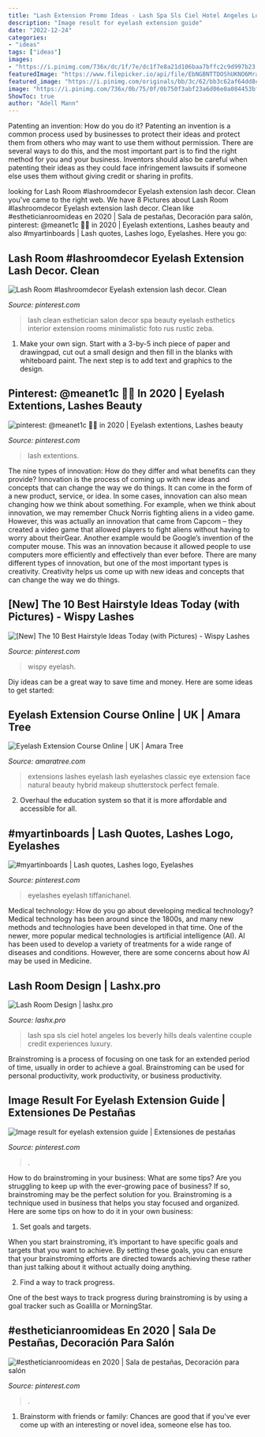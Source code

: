 ```yaml
---
title: "Lash Extension Promo Ideas - Lash Spa Sls Ciel Hotel Angeles Los Beverly Hills Deals Valentine Couple Credit Experiences Luxury"
description: "Image result for eyelash extension guide"
date: "2022-12-24"
categories:
- "ideas"
tags: ["ideas"]
images:
- "https://i.pinimg.com/736x/dc/1f/7e/dc1f7e8a21d106baa7bffc2c9d997b23.jpg"
featuredImage: "https://www.filepicker.io/api/file/EbNGBNTTDOShUKNO6Mra"
featured_image: "https://i.pinimg.com/originals/bb/3c/62/bb3c62af64dd8c38df0f1df83994c0f3.jpg"
image: "https://i.pinimg.com/736x/0b/75/0f/0b750f3abf23a6d06e0a084453bf7309.jpg"
ShowToc: true
author: "Adell Mann"
---
```



Patenting an invention: How do you do it?
Patenting an invention is a common process used by businesses to protect their ideas and protect them from others who may want to use them without permission. There are several ways to do this, and the most important part is to find the right method for you and your business. Inventors should also be careful when patenting their ideas as they could face infringement lawsuits if someone else uses them without giving credit or sharing in profits.

	

		
looking for Lash Room #lashroomdecor Eyelash extension lash decor. Clean you've came to the right web. We have 8 Pictures about Lash Room #lashroomdecor Eyelash extension lash decor. Clean like #estheticianroomideas en 2020 | Sala de pestañas, Decoración para salón, pinterest: @meanet1c 🖤💍 in 2020 | Eyelash extentions, Lashes beauty and also #myartinboards | Lash quotes, Lashes logo, Eyelashes. Here you go:
		
    
## Lash Room #lashroomdecor Eyelash Extension Lash Decor. Clean

<img loading=lazy src="https://i.pinimg.com/originals/bb/3c/62/bb3c62af64dd8c38df0f1df83994c0f3.jpg" onerror="this.onerror=null;this.src='https://tse1.mm.bing.net/th?id=OIP.12YL9g0NmwjIPwYa35aJIAHaJ4&amp;pid=15.1';" alt="Lash Room #lashroomdecor Eyelash extension lash decor. Clean">

_Source: pinterest.com_

>lash clean esthetician salon decor spa beauty eyelash esthetics interior extension rooms minimalistic foto rus rustic zeba. 

	

1. Make your own sign. Start with a 3-by-5 inch piece of paper and drawingpad, cut out a small design and then fill in the blanks with whiteboard paint. The next step is to add text and graphics to the design.

    
## Pinterest: @meanet1c 🖤💍 In 2020 | Eyelash Extentions, Lashes Beauty

<img loading=lazy src="https://i.pinimg.com/736x/0b/75/0f/0b750f3abf23a6d06e0a084453bf7309.jpg" onerror="this.onerror=null;this.src='https://tse1.mm.bing.net/th?id=OIP.ptcayUOXrz15vzV3LMxRkwHaHa&amp;pid=15.1';" alt="pinterest: @meanet1c 🖤💍 in 2020 | Eyelash extentions, Lashes beauty">

_Source: pinterest.com_

>lash extentions. 

	

The nine types of innovation: How do they differ and what benefits can they provide?
Innovation is the process of coming up with new ideas and concepts that can change the way we do things. It can come in the form of a new product, service, or idea. In some cases, innovation can also mean changing how we think about something. For example, when we think about innovation, we may remember Chuck Norris fighting aliens in a video game. However, this was actually an innovation that came from Capcom – they created a video game that allowed players to fight aliens without having to worry about theirGear. Another example would be Google’s invention of the computer mouse. This was an innovation because it allowed people to use computers more efficiently and effectively than ever before. There are many different types of innovation, but one of the most important types is creativity. Creativity helps us come up with new ideas and concepts that can change the way we do things.

    
## [New] The 10 Best Hairstyle Ideas Today (with Pictures) - Wispy Lashes

<img loading=lazy src="https://i.pinimg.com/736x/ee/cb/ed/eecbedf743e5c2c16b91ed5cd681bc9b.jpg" onerror="this.onerror=null;this.src='https://tse4.mm.bing.net/th?id=OIP.jepAS62HumDBDNDgC9A_dgHaGu&amp;pid=15.1';" alt="[New] The 10 Best Hairstyle Ideas Today (with Pictures) - Wispy Lashes">

_Source: pinterest.com_

>wispy eyelash. 

	

Diy ideas can be a great way to save time and money. Here are some ideas to get started: 

    
## Eyelash Extension Course Online | UK | Amara Tree

<img loading=lazy src="https://www.filepicker.io/api/file/EbNGBNTTDOShUKNO6Mra" onerror="this.onerror=null;this.src='https://tse1.mm.bing.net/th?id=OIP.24TaSd_MDdyyi-h05sM1RwHaFj&amp;pid=15.1';" alt="Eyelash Extension Course Online | UK | Amara Tree">

_Source: amaratree.com_

>extensions lashes eyelash lash eyelashes classic eye extension face natural beauty hybrid makeup shutterstock perfect female. 

	

2. Overhaul the education system so that it is more affordable and accessible for all.

    
## #myartinboards | Lash Quotes, Lashes Logo, Eyelashes

<img loading=lazy src="https://i.pinimg.com/736x/b0/f8/98/b0f8986a09fe455a6cdf08c33e3ddfd7.jpg" onerror="this.onerror=null;this.src='https://tse3.mm.bing.net/th?id=OIP.Geds6-B3cCTXG-W64FZDrgHaHa&amp;pid=15.1';" alt="#myartinboards | Lash quotes, Lashes logo, Eyelashes">

_Source: pinterest.com_

>eyelashes eyelash tiffanichanel. 

	

Medical technology: How do you go about developing medical technology?
Medical technology has been around since the 1800s, and many new methods and technologies have been developed in that time. One of the newer, more popular medical technologies is artificial intelligence (AI). AI has been used to develop a variety of treatments for a wide range of diseases and conditions. However, there are some concerns about how AI may be used in Medicine.

    
## Lash Room Design | Lashx.pro

<img loading=lazy src="https://cdn.shopify.com/s/files/1/1630/2077/articles/IMG_1947_grande.JPG?v=1492207785" onerror="this.onerror=null;this.src='https://tse3.mm.bing.net/th?id=OIP.lLgxGWjb2iE4B6FpU_rwfQHaFF&amp;pid=15.1';" alt="Lash Room Design | lashx.pro">

_Source: lashx.pro_

>lash spa sls ciel hotel angeles los beverly hills deals valentine couple credit experiences luxury. 

	

Brainstroming is a process of focusing on one task for an extended period of time, usually in order to achieve a goal. Brainstroming can be used for personal productivity, work productivity, or business productivity.

    
## Image Result For Eyelash Extension Guide | Extensiones De Pestañas

<img loading=lazy src="https://i.pinimg.com/originals/67/54/e2/6754e20c86e6c83a24e02f8350ba48bb.jpg" onerror="this.onerror=null;this.src='https://tse1.mm.bing.net/th?id=OIP.RW-I-lEytAuPNbqtLC274gAAAA&amp;pid=15.1';" alt="Image result for eyelash extension guide | Extensiones de pestañas">

_Source: pinterest.com_

>. 

	

How to do brainstroming in your business: What are some tips?
Are you struggling to keep up with the ever-growing pace of business? If so, brainstroming may be the perfect solution for you. Brainstroming is a technique used in business that helps you stay focused and organized. Here are some tips on how to do it in your own business: 
1. Set goals and targets.

When you start brainstroming, it’s important to have specific goals and targets that you want to achieve. By setting these goals, you can ensure that your brainstroming efforts are directed towards achieving these rather than just talking about it without actually doing anything. 

2. Find a way to track progress.

One of the best ways to track progress during brainstroming is by using a goal tracker such as Goalilla or MorningStar.

    
## #estheticianroomideas En 2020 | Sala De Pestañas, Decoración Para Salón

<img loading=lazy src="https://i.pinimg.com/736x/dc/1f/7e/dc1f7e8a21d106baa7bffc2c9d997b23.jpg" onerror="this.onerror=null;this.src='https://tse2.mm.bing.net/th?id=OIP.oVk0Go1KOWc6i_6wN33PQwHaHa&amp;pid=15.1';" alt="#estheticianroomideas en 2020 | Sala de pestañas, Decoración para salón">

_Source: pinterest.com_

>. 

	

1. Brainstorm with friends or family: Chances are good that if you've ever come up with an interesting or novel idea, someone else has too.

